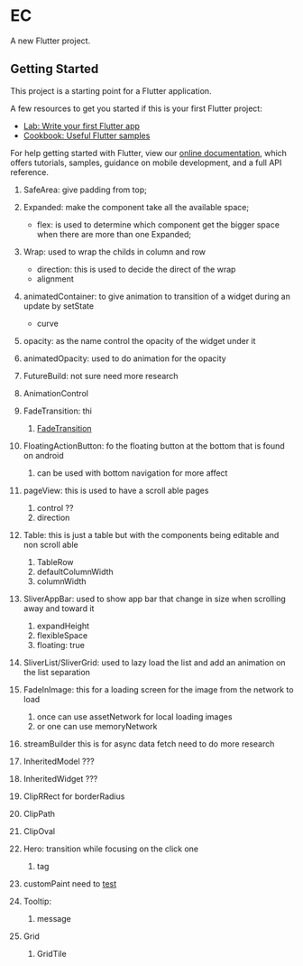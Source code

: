 # EC

A new Flutter project.

## Getting Started

This project is a starting point for a Flutter application.

A few resources to get you started if this is your first Flutter project:

- [Lab: Write your first Flutter app](https://flutter.dev/docs/get-started/codelab)
- [Cookbook: Useful Flutter samples](https://flutter.dev/docs/cookbook)

For help getting started with Flutter, view our
[online documentation](https://flutter.dev/docs), which offers tutorials,
samples, guidance on mobile development, and a full API reference.




1. SafeArea: give padding from top;
2. Expanded: make the component take all the available space;  
   - flex: is used to determine which component get the bigger space when there are more than one Expanded;
3. Wrap: used to wrap the childs in column and row
   - direction: this is used to decide the direct of the wrap 
   - alignment
4. animatedContainer: to give animation to transition of a widget during an update by setState
   - curve    
5. opacity: as the name control the opacity of the widget under it
6. animatedOpacity: used to do animation for the opacity
7. FutureBuild: not sure need more research

8. AnimationControl
9. FadeTransition: thi 
   1. [FadeTransition](https://www.youtube.com/watch?v=rLwWVbv3xDQ&list=PLjxrf2q8roU23XGwz3Km7sQZFTdB996iG&index=8)
10. FloatingActionButton: fo the floating button at the bottom that is found on android
    1.  can be used with bottom navigation for more affect
11. pageView: this is used to have a scroll able pages 
    1.  control ??
    2.  direction
12. Table: this is just a table but with the components being editable and non scroll able
    1.  TableRow
    2.  defaultColumnWidth
    3.  columnWidth
13. SliverAppBar: used to show app bar that change in size when scrolling away and toward it
    1.    expandHeight
    2.    flexibleSpace
    3.    floating: true
14. SliverList/SliverGrid: used to lazy load the list and add an animation on the list separation
15. FadeInImage: this for a loading screen for the image from the network to load
    1.  once can use assetNetwork for local loading images
    2.  or one can use memoryNetwork 
16. streamBuilder this is for async data fetch 
    need to do more research
17. InheritedModel ???
18. InheritedWidget ???
19. ClipRRect for borderRadius 
20. ClipPath
21. ClipOval
22. Hero: transition while focusing on the click one
    1.  tag
23. customPaint need to [test](https://www.youtube.com/watch?v=kp14Y4uHpHs&list=PLjxrf2q8roU23XGwz3Km7sQZFTdB996iG&index=19)
24. Tooltip: 
    1.  message






1. Grid
   1. GridTile